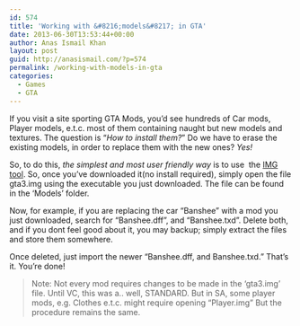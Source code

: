 ```yaml
---
id: 574
title: 'Working with &#8216;models&#8217; in GTA'
date: 2013-06-30T13:53:44+00:00
author: Anas Ismail Khan
layout: post
guid: http://anasismail.com/?p=574
permalink: /working-with-models-in-gta
categories:
  - Games
  - GTA
---
```

If you visit a site sporting GTA Mods, you&#8217;d see hundreds of Car mods, Player models, e.t.c. most of them containing naught but new models and textures. The question is &#8220;_How to install them?_&#8221; Do we have to erase the existing models, in order to replace them with the new ones? _Yes!_

So, to do this, _the simplest and most user friendly way_ is to use  the [IMG tool](https://www.google.com.pk/url?sa=t&rct=j&q=&esrc=s&source=web&cd=1&cad=rja&ved=0CCwQFjAA&url=http%3A%2F%2Fwww.thegtaplace.com%2Fdownloads%2Ff552-img-tool-2-0&ei=DznQUYeFOobl4QSx7YHIAw&usg=AFQjCNFkeZOg0C7WtEkfe2Jp4Uhjfj-QHw&sig2=mHgF5P8_WDed_umniKVLoQ&bvm=bv.48572450,d.bGE). So, once you&#8217;ve downloaded it(no install required), simply open the file gta3.img using the executable you just downloaded. The file can be found in the &#8216;Models&#8217; folder.

Now, for example, if you are replacing the car &#8220;Banshee&#8221; with a mod you just downloaded, search for &#8220;Banshee.dff&#8221;, and &#8220;Banshee.txd&#8221;. Delete both, and if you dont feel good about it, you may backup; simply extract the files and store them somewhere.

Once deleted, just import the newer &#8220;Banshee.dff, and Banshee.txd.&#8221; That&#8217;s it. You&#8217;re done!

> Note: Not every mod requires changes to be made in the &#8216;gta3.img&#8217; file. Until VC, this was a.. well, STANDARD. But in SA, some player mods, e.g. Clothes e.t.c. might require opening &#8220;Player.img&#8221; But the procedure remains the same.